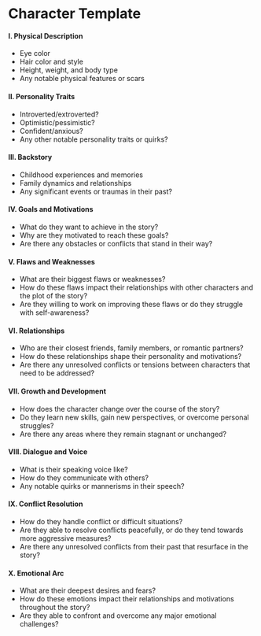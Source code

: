 # Character Template


#### I. Physical Description
* Eye color
* Hair color and style
* Height, weight, and body type
* Any notable physical features or scars

#### II. Personality Traits

* Introverted/extroverted?
* Optimistic/pessimistic?
* Confident/anxious?
* Any other notable personality traits or quirks?

#### III. Backstory

* Childhood experiences and memories
* Family dynamics and relationships
* Any significant events or traumas in their past?

#### IV. Goals and Motivations

* What do they want to achieve in the story?
* Why are they motivated to reach these goals?
* Are there any obstacles or conflicts that stand in their way?

#### V. Flaws and Weaknesses

* What are their biggest flaws or weaknesses?
* How do these flaws impact their relationships with other characters and the plot of the story?
* Are they willing to work on improving these flaws or do they struggle with self-awareness?

#### VI. Relationships

* Who are their closest friends, family members, or romantic partners?
* How do these relationships shape their personality and motivations?
* Are there any unresolved conflicts or tensions between characters that need to be addressed?

#### VII. Growth and Development

* How does the character change over the course of the story?
* Do they learn new skills, gain new perspectives, or overcome personal struggles?
* Are there any areas where they remain stagnant or unchanged?

#### VIII. Dialogue and Voice

* What is their speaking voice like?
* How do they communicate with others?
* Any notable quirks or mannerisms in their speech?

#### IX. Conflict Resolution

* How do they handle conflict or difficult situations?
* Are they able to resolve conflicts peacefully, or do they tend towards more aggressive measures?
* Are there any unresolved conflicts from their past that resurface in the story?

#### X. Emotional Arc

* What are their deepest desires and fears?
* How do these emotions impact their relationships and motivations throughout the story?
* Are they able to confront and overcome any major emotional challenges?